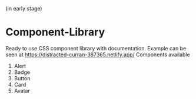 (in early stage)
# Component-Library
Ready to use CSS component library with documentation.
Example can be seen at https://distracted-curran-387365.netlify.app/
Components available
1. Alert
2. Badge
3. Button
4. Card
5. Avatar

